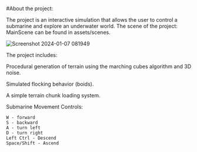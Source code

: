 #About the project:

The project is an interactive simulation that allows the user to control a submarine and explore an underwater world.
The scene of the project: MainScene can be found in assets/scenes.

![Screenshot 2024-01-07 081949](https://github.com/haldorj/Game-Engine-Architecture/assets/89477584/607b1f0c-00a6-40a2-a9de-2526d434b1c8)

The project includes:

  Procedural generation of terrain using the marching cubes algorithm and 3D noise. 
  
  Simulated flocking behavior (boids). 
  
  A simple terrain chunk loading system. 

Submarine Movement Controls:

    W - forward
    S - backward
    A - turn left
    D - turn right
    Left Ctrl - Descend
    Space/Shift - Ascend
